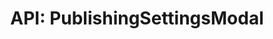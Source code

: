 ---
comment: "/**\n * A dialog for editing publishing settings for Content nodes\n *\n * @memberof HashBrown.Client.Views.Modals\n */"
meta:
    range:
        - 166
        - 2480
    filename: PublishingSettingsModal.js
    lineno: 10
    columnno: 0
    path: /home/mrzapp/Development/Web/hashbrown-cms/src/Client/Views/Modals
    code:
        id: astnode100029318
        name: PublishingSettingsModal
        type: ClassDeclaration
        paramnames:
            - params
classdesc: 'A dialog for editing publishing settings for Content nodes'
memberof: HashBrown.Client.Views.Modals
name: PublishingSettingsModal
longname: HashBrown.Client.Views.Modals.PublishingSettingsModal
kind: class
scope: static
description: 'A dialog for editing publishing settings for Content nodes'
params: []
methods:
    -
        comment: "/**\n     * Renders the body\n     *\n     * @returns {HTMLElement} Body\n     */"
        meta:
            range:
                - 802
                - 2478
            filename: PublishingSettingsModal.js
            lineno: 35
            columnno: 4
            path: /home/mrzapp/Development/Web/hashbrown-cms/src/Client/Views/Modals
            code:
                id: astnode100029393
                name: 'PublishingSettingsModal#renderBody'
                type: MethodDefinition
                paramnames: []
            vars:
                "": null
        description: 'Renders the body'
        returns:
            -
                type:
                    names:
                        - HTMLElement
                description: Body
        name: renderBody
        longname: 'HashBrown.Client.Views.Modals.PublishingSettingsModal#renderBody'
        kind: function
        memberof: HashBrown.Client.Views.Modals.PublishingSettingsModal
        scope: instance
        params: []
shortname: PublishingSettingsModal
layout: docPage
permalink: /docs/hashbrown/client/views/modals/publishingsettingsmodal/
title: 'API: PublishingSettingsModal'

---